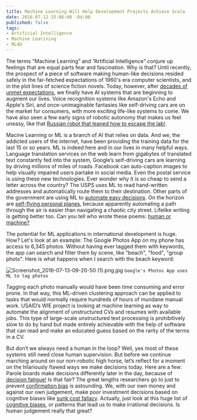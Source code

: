 ```yaml
---
title: Machine Learning Will Help Development Projects Achieve Scale
date: 2016-07-12 15:06:00 -04:00
published: false
tags:
- Artificial Intelligence
- Machine Learining
- ML4D
---
```


The terms “Machine Learning” and “Artificial Intelligence” conjure up feelings that are equal parts fear and fascination. Why is that? Until recently, the prospect of a piece of software making human-like decisions resided safely in the far-fetched expectations of 1960's era computer scientists, and in the plot lines of science fiction novels. Today, however, after [decades of unmet expectations](https://en.wikipedia.org/wiki/AI_winter), we finally have AI systems that are beginning to augment our lives. Voice recognition systems like Amazon's Echo and Apple's Siri, and once-unimaginable fantasies like self-driving cars are on the market for consumers, with more exciting life-like systems to come. We have also seen a few early signs of robotic autonomy that makes us feel uneasy, like that [Russian robot that leaned how to escape the lab!](http://qz.com/709161/its-happening-a-robot-escaped-a-lab-in-russia-and-made-a-dash-for-freedom/).   

Macine Learning or ML is a branch of AI that relies on data. And we, the addicted users of the internet, have been providing the training data for the last 15 or so years. ML is indeed here and in our lives in many helpful ways. Language translation services on the web learn from gigabytes of translated text constantly fed into the system, Google’s self-driving cars are learning by driving millions of miles of roads. Facebook can auto-caption images to help visually impaired users partake in social media. Even the postal service is using these new technologies. Ever wonder why it is so cheap to send a letter across the country? The USPS uses ML to read hand-written addresses and automatically route them to their destination. Other parts of the government are using ML to [automate easy decisions](https://18f.gsa.gov/2015/11/18/automating-easy-government-decisions-with-machine-learning/). On the horizon are [self-flying personal planes](http://www.bloomberg.com/news/articles/2016-06-09/welcome-to-larry-page-s-secret-flying-car-factories), because apparently automating a path through the air is easier than navigating a chaotic city street. Lifelike writing is getting better too. Can you tell who wrote these poems: [human or machine?](http://www.npr.org/sections/alltechconsidered/2016/06/27/480639265/human-or-machine-can-you-tell-who-wrote-these-poems)

The potential for ML applications in international development is huge. How? Let's look at an example: The Google Photos App on my phone has access to 6,345 photos. Without having ever tagged them with keywords, the app can search and filter them by scene, like "beach", "food", "group photo". Here is what happens when I search with the beach keyword:

![Screenshot_2016-07-13-09-20-50 (1).png.jpg](/uploads/Screenshot_2016-07-13-09-20-50%20(1).png.jpg)
```Google's Photos App uses ML to tag photos```

Tagging each photo manually would have been time consuming and error prone. In that way, this ML-driven clustering approach can be applied to tasks that would normally require hundreds of hours of mundane manual work. USAID’s WIE project is looking at machine learning as way to automate the alignment of unstructured CVs and resumes with available jobs. This type of large-scale unstructured text processing is prohibitively slow to do by hand but made entirely achievable with the help of software that can read and make an educated guess based on the rarity of the terms in a CV. 

But don’t we always need a human in the loop? Well, yes most of these systems still need close human supervision. But before we continue marching around on our non-robotic high horse, let’s reflect for a moment on the hilariously flawed ways we make decisions today. Here are a few: Parole boards make decisions differently later in the day, because of [decision fatigue!](http://www.nytimes.com/2011/08/21/magazine/do-you-suffer-from-decision-fatigue.html) Is that fair? The great lengths researchers go to just to prevent [confirmation bias](https://en.wikipedia.org/wiki/Confirmation_bias) is astounding. We, with our own money and against our own judgement, make poor investment decisions based on cognitive biases like [sunk cost fallacy](https://en.wikipedia.org/wiki/Sunk_costs). Actually, just look at this huge list of [cognitive biases](https://en.wikipedia.org/wiki/List_of_cognitive_biases), or patterns that lead us to make irrational decisions. Is human judgement really that great?
